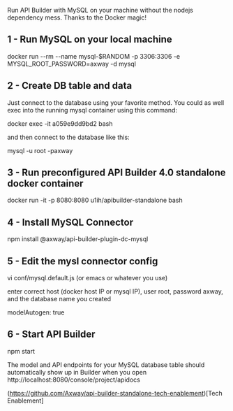 Run API Builder with MySQL on your machine without the nodejs dependency mess. Thanks to the Docker magic!


## 1 - Run MySQL on your local machine

docker run --rm --name mysql-$RANDOM -p 3306:3306 -e MYSQL_ROOT_PASSWORD=axway -d mysql



## 2 - Create DB table and data

Just connect to the database using your favorite method. You could as well exec into the running mysql container using this command:

docker exec -it a059e9dd9bd2 bash

and then connect to the database like this:

mysql -u root -paxway



## 3 - Run preconfigured API Builder 4.0 standalone docker container

docker run -it -p 8080:8080 u1ih/apibuilder-standalone bash



## 4 - Install MySQL Connector



npm install @axway/api-builder-plugin-dc-mysql



## 5 - Edit the mysl connector config 



vi conf/mysql.default.js (or emacs or whatever you use)



enter correct host (docker host IP or mysql IP), user root, password axway, and the database name you created



modelAutogen: true



## 6 - Start API Builder



npm start



The model and API endpoints for your MySQL database table should automatically show up in Builder when you open http://localhost:8080/console/project/apidocs 




(https://github.com/Axway/api-builder-standalone-tech-enablement)[Tech Enablement]
